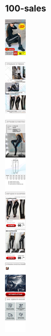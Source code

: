 # 100-sales

![Image alt](https://github.com/AGoravskiy/100-sales/blob/master/assets/images/task.PNG)
